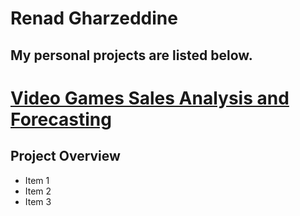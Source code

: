 # Renad Gharzeddine
My personal projects are listed below.
---

# [Video Games Sales Analysis and Forecasting](https://github.com/renadgharz/video-games-sales-forecast)
## Project Overview
  - Item 1
  - Item 2
  - Item 3
